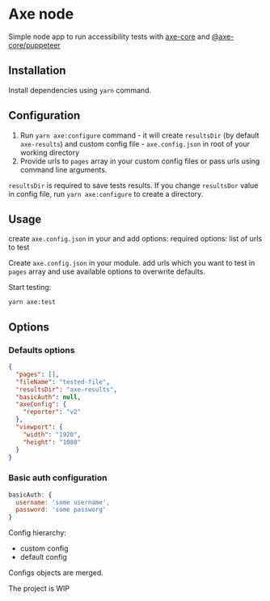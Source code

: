 # Axe node

Simple node app to run accessibility tests with [axe-core](https://github.com/dequelabs/axe-core) and [@axe-core/puppeteer](https://github.com/dequelabs/axe-core-npm/blob/develop/packages/puppeteer/README.md)

## Installation

Install dependencies using `yarn` command.

## Configuration

1. Run `yarn axe:configure` command - it will create `resultsDir` (by default `axe-results`) and custom config file - `axe.config.json` in root of your working directory
2. Provide urls to `pages` array in your custom config files or pass urls using command line arguments.


`resultsDir` is required to save tests results.
If you change `resultsDor` value in config file, run `yarn axe:configure` to create a directory.
## Usage

create `axe.config.json` in your and add options:
required options:
list of urls to test

Create `axe.config.json` in your module.
add urls which you want to test in `pages` array and use available options to overwrite defaults.

Start testing:
```
yarn axe:test
```
## Options
### Defaults options

```json
{
  "pages": [],
  "fileName": "tested-file",
  "resultsDir": "axe-results",
  "basicAuth": null,
  "axeConfig": {
    "reporter": "v2"
  },
  "viewport": {
    "width": "1920",
    "height": "1080"
  }
}
```

### Basic auth configuration

```js
basicAuth: {
  username: 'some username',
  password: 'some passworg'
}
```

Config hierarchy:
- custom config
- default config

Configs objects are merged.


The project is WIP
